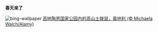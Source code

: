 
**春天来了**

![bing-wallpaper](https://www.bing.com/th?id=OHR.GroundhogThree_ZH-CN6720558481_1920x1080.jpg)
[高地陶恩国家公园内的高山土拨鼠，奥地利 (© Michaela Walch/Alamy)](https://www.bing.com/search?q=%E5%9C%9F%E6%8B%A8%E9%BC%A0&amp;form=hpcapt&amp;mkt=zh-cn)
  